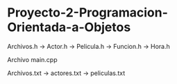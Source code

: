 # Proyecto-2-Programacion-Orientada-a-Objetos

Archivos.h
-> Actor.h
-> Pelicula.h
-> Funcion.h
-> Hora.h

Archivo
main.cpp

Archivos.txt
-> actores.txt
-> peliculas.txt
